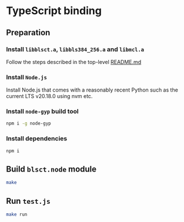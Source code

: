# TypeScript binding

## Preparation  

### Install `libblsct.a`, `libbls384_256.a` and `libmcl.a`

Follow the steps described in the top-level [README.md](../../README.md)

### Install `Node.js`

Install Node.js that comes with a reasonably recent Python such as the current LTS v20.18.0 using nvm etc.

### Install `node-gyp` build tool

```bash
npm i -g node-gyp
```

### Install dependencies

```bash
npm i
```

## Build `blsct.node` module

```bash
make
```

## Run `test.js`

```bash
make run
```

